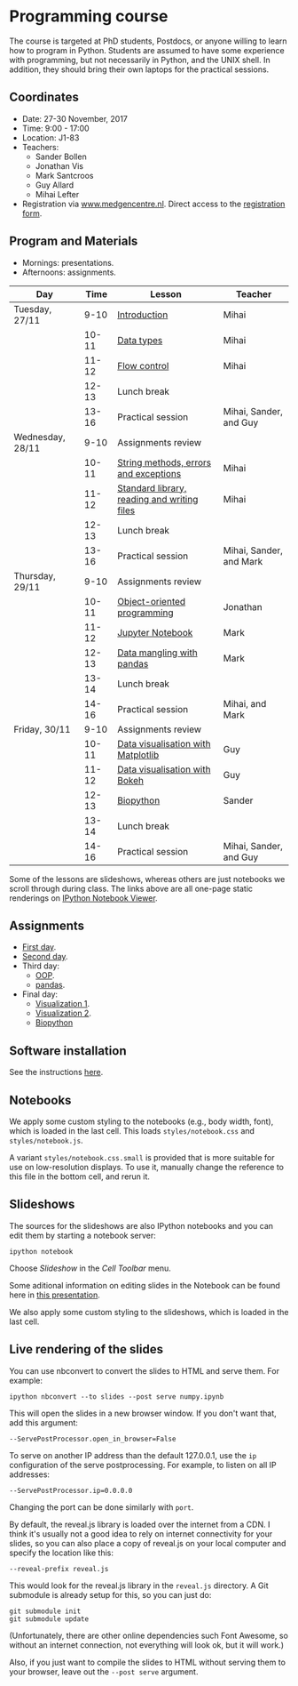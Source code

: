 Programming course
==================

The course is targeted at PhD students, Postdocs, or anyone willing to learn
how to program in Python. Students are assumed to have some experience with
programming, but not necessarily in Python, and the UNIX shell. In addition, 
they should bring their own laptops for the practical sessions.

## Coordinates

- Date: 27-30 November, 2017
- Time: 9:00 - 17:00
- Location: J1-83
- Teachers:
  - Sander Bollen
  - Jonathan Vis
  - Mark Santcroos
  - Guy Allard
  - Mihai Lefter
- Registration via www.medgencentre.nl. Direct access to the [registration form](https://forms.lumc.nl/lumc2/PYTHONcourse).

Program and Materials
-------

- Mornings: presentations.
- Afternoons: assignments.

| Day              | Time  | Lesson                              | Teacher  | 
|------------------|-------|------------------------------------ |----------|
| Tuesday, 27/11   | 9-10  | [Introduction][lesson_01_01] | Mihai    | 
|                  | 10-11 | [Data types][lesson_01_02]          | Mihai   |  
|                  | 11-12 | [Flow control][lesson_01_03]          | Mihai    | 
|                  | 12-13 | Lunch break                      |          | 
|                  | 13-16 | Practical session | Mihai, Sander, and Guy|
| Wednesday, 28/11 | 9-10  | Assignments review                  |          |
|                  | 10-11 | [String methods, errors and exceptions][lesson_03_01]            | Mihai    | 
|                  | 11-12 | [Standard library, reading and writing files][lesson_03_02]            | Mihai    | 
|                  | 12-13 | Lunch break                      |          | 
|                  | 13-16 | Practical session | Mihai, Sander, and Mark|
| Thursday, 29/11  | 9-10  | Assignments review                  |          | 
|                  | 10-11 | [Object-oriented programming][lesson_oop]         | Jonathan | 
|                  | 11-12 | [Jupyter Notebook][lesson_jpn]       | Mark     |
|                  | 12-13 | [Data mangling with pandas][lesson_pandas]   | Mark     | 
|                  | 13-14 | Lunch break                      |          | 
|                  | 14-16 | Practical session | Mihai, and Mark|
| Friday, 30/11    | 9-10  | Assignments review                  |          | 
|                  | 10-11 | [Data visualisation with Matplotlib][lesson_dv_01] | Guy      |
|                  | 11-12 | [Data visualisation with Bokeh][lesson_dv_02]          | Guy      | 
|                  | 12-13 | [Biopython][lesson_bp]                          | Sander      | 
|                  | 13-14 | Lunch break                      |          | 
|                  | 14-16 | Practical session | Mihai, Sander, and Guy|

Some of the lessons are slideshows, whereas others are just
notebooks we scroll through during class. The links above are all one-page
static renderings on [IPython Notebook Viewer](http://nbviewer.ipython.org/).


Assignments
-----------
- [First day](https://classroom.github.com/a/QU2iPYKn).
- [Second day](https://classroom.github.com/a/UbifRH_y).
- Third day:
  - [OOP](https://classroom.github.com/a/8BnbL9fD).
  - [pandas](https://classroom.github.com/a/GOxWRQpa).
- Final day:
  - [Visualization 1](https://classroom.github.com/a/X7ElFXpu).
  - [Visualization 2](https://classroom.github.com/a/2GAOqqBu).
  - [Biopython](https://classroom.github.com/a/viMcRkHE)


[lesson_01_01]: https://git.lumc.nl/courses/programming-course/raw/master/introduction/introduction/introduction.pdf?inline=false
[lesson_01_02]: https://git.lumc.nl/courses/programming-course/raw/master/introduction/data_types/data_types.pdf?inline=false
[lesson_01_03]: https://git.lumc.nl/courses/programming-course/raw/master/introduction/flow_control/flow_control.pdf?inline=false
[lesson_03_01]: https://git.lumc.nl/courses/programming-course/raw/master/more_python/more_01/more_01.pdf?inline=false
[lesson_03_02]: https://git.lumc.nl/courses/programming-course/raw/master/more_python/more_02/more_02.pdf?inline=false
[lesson_oop]: https://git.lumc.nl/courses/programming-course/raw/master/oop/oop.pdf
[lesson_dv_01]: http://nbviewer.ipython.org/urls/git.lumc.nl/courses/programming-course/raw/master/visualization/DataVisualization1.ipynb 
[lesson_dv_02]: http://nbviewer.ipython.org/urls/git.lumc.nl/courses/programming-course/raw/master/visualization/DataVisualization2.ipynb 
[lesson_jpn]: http://nbviewer.ipython.org/urls/git.lumc.nl/courses/programming-course/raw/master/jupyter/05_jupyter.ipynb
[lesson_pandas]: http://nbviewer.ipython.org/urls/git.lumc.nl/courses/programming-course/raw/master/pandas/pandas.ipynb 
[lesson_bp]: http://nbviewer.ipython.org/urls/git.lumc.nl/courses/programming-course/raw/master/BioPython/Biopython.ipynb

Software installation
---------------------

See the instructions [here](https://docs.anaconda.com/anaconda/install/).

Notebooks
---------

We apply some custom styling to the notebooks (e.g., body width, font), which
is loaded in the last cell. This loads `styles/notebook.css` and
`styles/notebook.js`.

A variant `styles/notebook.css.small` is provided that is more suitable for
use on low-resolution displays. To use it, manually change the reference to
this file in the bottom cell, and rerun it.


Slideshows
----------

The sources for the slideshows are also IPython notebooks and you can edit
them by starting a notebook server:

    ipython notebook

Choose *Slideshow* in the *Cell Toolbar* menu.

Some aditional information on editing slides in the Notebook can be found
here in
[this presentation](http://www.slideviper.oquanta.info/tutorial/slideshow_tutorial_slides.html).

We also apply some custom styling to the slideshows, which is loaded in the
last cell.


Live rendering of the slides
----------------------------

You can use nbconvert to convert the slides to HTML and serve them. For
example:

    ipython nbconvert --to slides --post serve numpy.ipynb

This will open the slides in a new browser window. If you don't want that, add
this argument:

    --ServePostProcessor.open_in_browser=False

To serve on another IP address than the default 127.0.0.1, use the `ip`
configuration of the serve postprocessing. For example, to listen on all IP
addresses:

    --ServePostProcessor.ip=0.0.0.0

Changing the port can be done similarly with `port`.

By default, the reveal.js library is loaded over the internet from a CDN. I
think it's usually not a good idea to rely on internet connectivity for your
slides, so you can also place a copy of reveal.js on your local computer and
specify the location like this:

    --reveal-prefix reveal.js

This would look for the reveal.js library in the `reveal.js` directory. A Git
submodule is already setup for this, so you can just do:

    git submodule init
    git submodule update

(Unfortunately, there are other online dependencies such Font Awesome, so
without an internet connection, not everything will look ok, but it will
work.)

Also, if you just want to compile the slides to HTML without serving them to
your browser, leave out the `--post serve` argument.

